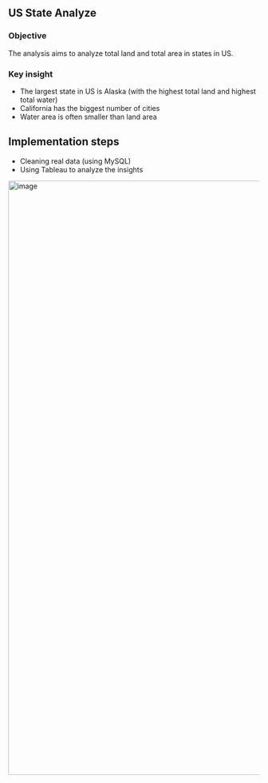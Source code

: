 ## US State Analyze
### Objective
The analysis aims to analyze total land and total area in states in US.
### Key insight
-  The largest state in US is Alaska (with the highest total land and highest total water)
-  California has the biggest number of cities
-  Water area is often smaller than land area
## Implementation steps
-  Cleaning real data (using MySQL)
-  Using Tableau to analyze the insights
<img width="1191" alt="image" src="https://github.com/berlin0808/berlin0808/assets/175284092/6f9b27a3-7148-4675-8307-38cdaea3e56a">
